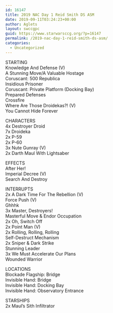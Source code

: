 ```yaml
---
id: 16147
title: 2019 NAC Day 1 Reid Smith DS ASM
date: 2019-09-11T03:24:23+00:00
author: Aglets
layout: swccgpc
guid: https://www.starwarsccg.org/?p=16147
permalink: /2019-nac-day-1-reid-smith-ds-asm/
categories:
  - Uncategorized
---
```

STARTING  
Knowledge And Defense (V)  
A Stunning Move/A Valuable Hostage  
Coruscant: 500 Republica  
Insidious Prisoner  
Coruscant: Private Platform (Docking Bay)  
Prepared Defenses  
Crossfire  
Where Are Those Droidekas?! (V)  
You Cannot Hide Forever

CHARACTERS  
4x Destroyer Droid  
7x Droideka  
2x P-59  
2x P-60  
3x Nute Gunray (V)  
2x Darth Maul With Lightsaber

EFFECTS  
After Her!  
Imperial Decree (V)  
Search And Destroy

INTERRUPTS  
2x A Dark Time For The Rebellion (V)  
Force Push (V)  
Ghhhk  
3x Master, Destroyers!  
Masterful Move & Endor Occupation  
2x Oh, Switch Off  
2x Point Man (V)  
2x Rolling, Rolling, Rolling  
Self-Destruct Mechanism  
2x Sniper & Dark Strike  
Stunning Leader  
3x We Must Accelerate Our Plans  
Wounded Warrior

LOCATIONS  
Blockade Flagship: Bridge  
Invisible Hand: Bridge  
Invisible Hand: Docking Bay  
Invisible Hand: Observatory Entrance

STARSHIPS  
2x Maul&#8217;s Sith Infiltrator